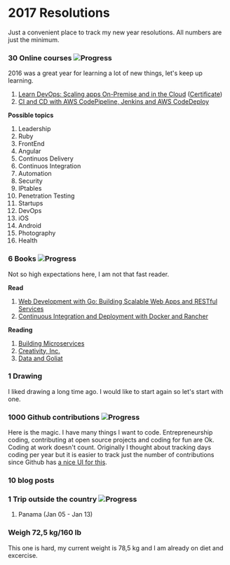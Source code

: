 # 2017 Resolutions
Just a convenient place to track my new year resolutions. All numbers are just the minimum.

### 30 Online courses ![Progress](http://progressed.io/bar/7)
2016 was a great year for learning a lot of new things, let's keep up learning.

1. [Learn DevOps: Scaling apps On-Premise and in the Cloud][1] ([Certificate][2])
2. [CI and CD with AWS CodePipeline, Jenkins and AWS CodeDeploy][3]

**Possible topics**

1. Leadership
2. Ruby
3. FrontEnd
4. Angular
5. Continuos Delivery
6. Continuos Integration
7. Automation
8. Security
9. IPtables
10. Penetration Testing
11. Startups
12. DevOps
13. iOS
14. Android
15. Photography
16. Health

### 6 Books ![Progress](http://progressed.io/bar/33)
Not so high expectations here, I am not that fast reader.

**Read**

1. [Web Development with Go: Building Scalable Web Apps and RESTful Services][bookread1]
2. [Continuous Integration and Deployment with Docker and Rancher][bookread2]

**Reading**

1. [Building Microservices][book1]
2. [Creativity, Inc.][book2]
3. [Data and Goliat][book3]

### 1 Drawing
I liked drawing a long time ago. I would like to start again so let's start with one.

### 1000 Github contributions ![Progress](http://progressed.io/bar/20)
Here is the magic. I have many things I want to code.
Entrepreneurship coding, contributing at open source projects and coding for fun are Ok. Coding at work doesn't count.
Originally I thought about tracking days coding per year but it is easier to track just the number of contributions since Github has [a nice UI for this][githubui].

### 10 blog posts

### 1 Trip outside the country ![Progress](http://progressed.io/bar/100)

1. Panama (Jan 05 - Jan 13)

### Weigh 72,5 kg/160 lb
This one is hard, my current weight is 78,5 kg and I am already on diet and excercise.

[1]: https://www.udemy.com/learn-devops-scaling-apps-on-premise-and-in-the-cloud
[2]: http://ude.my/UC-DVEVEW3R
[3]: https://www.udemy.com/ci-and-cd-with-aws-codepipeline-jenkins-and-aws-codedeploy/


[bookread1]: https://www.amazon.es/Web-Development-Go-Building-Scalable/dp/1484210530
[bookread2]: https://www.goodreads.com/book/show/32293805-continuous-integration-and-deployment-with-docker-and-rancher

[book1]: https://www.safaribooksonline.com/library/view/building-microservices/9781491950340
[book2]: https://www.amazon.es/Creativity-Inc-Overcoming-Unseen-Inspiration/dp/0812993012
[book3]: https://www.amazon.es/Data-Goliath-Battles-Collect-Control/dp/039335217X

[githubui]: https://github.com/gepser?tab=overview&from=2017-12-01&to=2017-12-31
